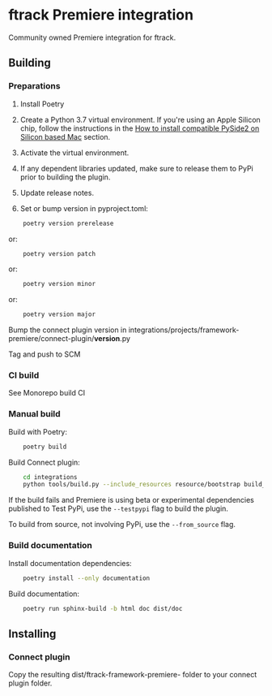 # ftrack Premiere integration

Community owned Premiere integration for ftrack.


## Building

### Preparations


1. Install Poetry

2. Create a Python 3.7 virtual environment. If you're using an Apple Silicon chip, follow the instructions in the [How to install compatible PySide2 on Silicon based Mac](../../README.md#how-to-install-compatible-pyside2-on-silicon-based-mac) section. 

3. Activate the virtual environment. 

4. If any dependent libraries updated, make sure to release them to PyPi prior to building the plugin.

5. Update release notes.

6. Set or bump version in pyproject.toml:

```bash
    poetry version prerelease
```
or:
```bash
    poetry version patch
```
or:
```bash
    poetry version minor
```
or:
```bash
    poetry version major
```

Bump the connect plugin version in integrations/projects/framework-premiere/connect-plugin/__version__.py

Tag and push to SCM


### CI build

See Monorepo build CI


### Manual build

Build with Poetry:

```bash
    poetry build
```

Build Connect plugin:


```bash
    cd integrations
    python tools/build.py --include_resources resource/bootstrap build_connect_plugin projects/framework-premiere
```

If the build fails and Premiere is using beta or experimental dependencies published to Test PyPi, use the `--testpypi` flag 
to build the plugin.

To build from source, not involving PyPi, use the `--from_source` flag.


### Build documentation


Install documentation dependencies:

```bash
    poetry install --only documentation
```

Build documentation:

```bash
    poetry run sphinx-build -b html doc dist/doc
```

## Installing

### Connect plugin
Copy the resulting dist/ftrack-framework-premiere-<version> folder to your connect plugin folder.
